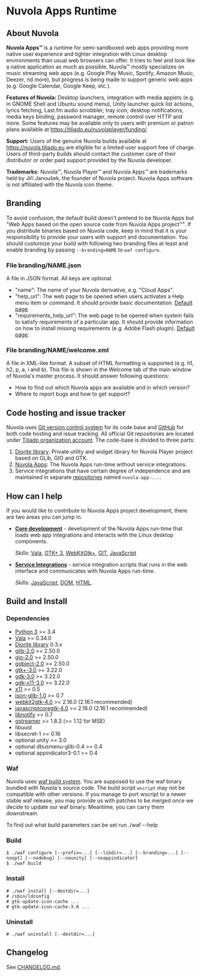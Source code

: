 Nuvola Apps Runtime
===================

About Nuvola
------------

**Nuvola Apps™** is a runtime for semi-sandboxed web apps providing more native user experience and tighter
integration with Linux desktop environments than usual web browsers can offer. It tries to feel and look
like a native application as much as possible.
Nuvola™ mostly specializes on music streaming web apps (e.g. Google Play Music, Spotify, Amazon Music, Deezer,
nd more), but progress is being made to support generic web apps (e.g. Google Calendar, Google Keep, etc.).

**Features of Nuvola:** Desktop launchers, integration with media applets (e.g. in GNOME Shell and Ubuntu sound menu),
Unity launcher quick list actions, lyrics fetching, Last.fm audio scrobbler, tray icon, desktop notifications,
media keys binding, password manager, remote control over HTTP and more. Some features may be available only to
users with premium or patron plans available at https://tiliado.eu/nuvolaplayer/funding/
 
**Support:** Users of the genuine Nuvola builds available at https://nuvola.tiliado.eu are eligible for 
a limited user support free of charge. Users of third-party builds should contact the customer care of their distributor
or order paid support provided by the Nuvola developer.

**Trademarks:** Nuvola™, Nuvola Player™ and Nuvola Apps™ are trademarks held by Jiří Janoušek,
the founder of Nuvola project. Nuvola Apps software is not affiliated with the Nuvola icon theme.

Branding
--------

To avoid confusion, the default build doesn't pretend to be Nuvola Apps but "Web Apps based on the open source code
from Nuvola Apps project™". If you distribute binaries based on Nuvola code, keep in mind that it is your responsibility
to provide your users with support and documentation. You should customize your build with following two branding files
at least and enable branding by passing `--branding=NAME` to `waf configure`.


### File branding/NAME.json

A file in JSON format. All keys are optional.

  *  "name": The name of your Nuvola derivative, e.g. "Cloud Apps".
  *  "help_url": The web page to be opened when users activates a Help menu item or command. It should provide
     basic documentation.
     [Default page](https://github.com/tiliado/nuvolaplayer/wiki/Unofficial).
  *  "requirements_help_url": The web page to be opened when system fails to satisfy requirements of a particular app.
     It should provide information on how to install missing requirements (e.g. Adobe Flash plugin).
     [Default page](https://github.com/tiliado/nuvolaplayer/wiki/Web-App-Requirements).

### File branding/NAME/welcome.xml

A file in XML-like format. A subset of HTML formatting is supported (e.g. h1, h2, p, a, i and b).
This file is shown in the Welcome tab of the main window of Nuvola's master process. It should answer
following questions:

  * How to find out which Nuvola apps are available and in which version?
  * Where to report bugs and how to get support?

Code hosting and issue tracker
------------------------------

Nuvola uses [Git version control system][2] for its code base and [GitHub][3] for
both code hosting and issue tracking. All official Git repositories are located under
[Tiliado organization account](https://github.com/tiliado). The code-base is divided to three parts:

 1. [Diorite library](https://github.com/tiliado/diorite): Private utility and widget library for
    Nuvola Player project based on GLib, GIO and GTK.
 2. [Nuvola Apps](https://github.com/tiliado/nuvolaplayer): The Nuvola Apps run-time without
    service integrations.
 3. Service integrations that have certain degree of independence and are maintained in separate
    [repositories](https://github.com/tiliado) named ``nuvola-app-...``.

[2]: http://git-scm.com/
[3]: https://github.com


How can I help
--------------

If you would like to contribute to Nuvola Apps project development, there are two areas you can
jump in.

  * [**Core development**][4] - development of the Nuvola Apps run-time that loads web app
    integrations and interacts with the Linux desktop components.
    
    *Skills:*
    [Vala](https://wiki.gnome.org/Projects/Vala),
    [GTK+ 3](http://www.gtk.org/),
    [WebKitGtk+](http://webkitgtk.org/),
    [GIT](http://git-scm.com/),
    [JavaScript](https://developer.mozilla.org/en/docs/Web/JavaScript)

  * [**Service Integrations**][5] - service integration scripts that runs in the web
    interface and communicates with Nuvola Apps run-time.
    
    *Skills:*
    [JavaScript](https://developer.mozilla.org/en/docs/Web/JavaScript),
    [DOM](https://developer.mozilla.org/en-US/docs/Web/API/Document_Object_Model),
    [HTML](https://developer.mozilla.org/en-US/docs/Web/HTML).

[4]: http://tiliado.github.io/nuvolaplayer/development/core.html
[5]: http://tiliado.github.io/nuvolaplayer/development/apps.html

Build and Install
-----------------

### Dependencies

  * [Python 3](http://python.org) >= 3.4
  * [Vala](https://wiki.gnome.org/Projects/Vala) >= 0.34.0
  * [Diorite library](https://github.com/tiliado/diorite) 0.3.x
  * [glib-2.0](https://wiki.gnome.org/Projects/GLib) >= 2.50.0
  * [gio-2.0](https://wiki.gnome.org/Projects/GLib) >= 2.50.0
  * [gobject-2.0](https://wiki.gnome.org/Projects/GLib) >= 2.50.0
  * [gtk+-3.0](http://www.gtk.org/) >= 3.22.0
  * [gdk-3.0](http://www.gtk.org/) >= 3.22.0
  * [gdk-x11-3.0](http://www.gtk.org/) >= 3.22.0
  * [x11](http://www.x.org/wiki/) >= 0.5
  * [json-glib-1.0](https://wiki.gnome.org/Projects/JsonGlib) >= 0.7
  * [webkit2gtk-4.0](http://webkitgtk.org/) >= 2.16.0 (2.16.1 recommended)
  * [javascriptcoregtk-4.0](http://webkitgtk.org/) >= 2.16.0 (2.16.1 recommended)
  * [libnotify](https://git.gnome.org/browse/libnotify/) >= 0.7
  * [gstreamer](https://gstreamer.freedesktop.org/) >= 1.8.3 (>= 1.12 for MSE)
  * libuuid
  * libsecret-1 >= 0.16
  * optional unity >= 3.0
  * optional dbusmenu-glib-0.4 >= 0.4
  * optional appindicator3-0.1 >= 0.4


### Waf

Nuvola uses [waf build system](https://waf.io). You are supposed to use the waf binary bundled with
Nuvola's source code. The build script `wscript` may not be compatible with other versions. If you manage
to port wscript to a newer stable waf release, you may provide us with patches to be merged once we decide
to update our waf binary. Meantime, you can carry them downstream.

To find out what build parameters can be set run ./waf --help 

### Build

    $ ./waf configure [--prefix=...] [--libdir=...] [--branding=...] [--noopt] [--nodebug] [--nounity] [--noappindicator]
    $ ./waf build

### Install

    # ./waf install [--destdir=...]
    # /sbin/ldconfig
    # gtk-update-icon-cache ...
    # gtk-update-icon-cache-3.0 ...
    
### Uninstall

    # ./waf uninstall [--destdir=...]


Changelog
---------

See [CHANGELOG.md](./CHANGELOG.md).
